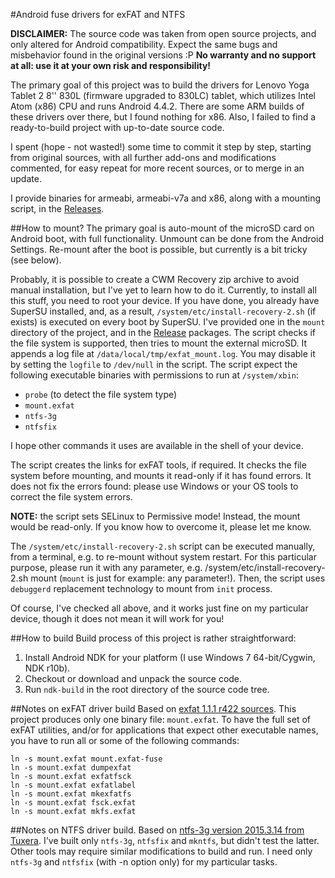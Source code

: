 #Android fuse drivers for exFAT and NTFS

**DISCLAIMER:** The source code was taken from open source projects, and only altered for Android compatibility. Expect the same bugs and misbehavior found in the original versions :P **No warranty and no support at all: use it at your own risk and responsibility!**

The primary goal of this project was to build the drivers for Lenovo Yoga Tablet 2 8'' 830L (firmware upgraded to 830LC) tablet, which utilizes Intel Atom (x86) CPU and runs Android 4.4.2. There are some ARM builds of these drivers over there, but I found nothing for x86. Also, I failed to find a ready-to-build project with up-to-date source code.
 
I spent (hope - not wasted!) some time to commit it step by step, starting from original sources, with all further add-ons and modifications commented, for easy repeat for more recent sources, or to merge in an update.

I provide binaries for armeabi, armeabi-v7a and x86, along with a mounting script, in the [Releases](https://github.com/Lurker00/Android-fs/releases).

##How to mount?
The primary goal is auto-mount of the microSD card on Android boot, with full functionality. Unmount can be done from the Android Settings. Re-mount after the boot is possible, but currently is a bit tricky (see below).

Probably, it is possible to create a CWM Recovery zip archive to avoid manual installation, but I've yet to learn how to do it. Currently, to install all this stuff, you need to root your device. If you have done, you already have SuperSU installed, and, as a result, `/system/etc/install-recovery-2.sh` (if exists) is executed on every boot by SuperSU. I've provided one in the `mount` directory of the project, and in the [Release](https://github.com/Lurker00/Android-fs/releases) packages. The script checks if the file system is supported, then tries to mount the external microSD. It appends a log file at `/data/local/tmp/exfat_mount.log`. You may disable it by setting the `logfile` to `/dev/null` in the script. The script expect the following executable binaries with permissions to run at `/system/xbin`:
* `probe` (to detect the file system type)
* `mount.exfat`
* `ntfs-3g`
* `ntfsfix`
 
I hope other commands it uses are available in the shell of your device.

The script creates the links for exFAT tools, if required. It checks the file system before mounting, and mounts it read-only if it has found errors. It does not fix the errors found: please use Windows or your OS tools to correct the file system errors.

**NOTE:** the script sets SELinux to Permissive mode! Instead, the mount would be read-only. If you know how to overcome it, please let me know.

The `/system/etc/install-recovery-2.sh` script can be executed manually, from a terminal, e.g. to re-mount without system restart. For this particular purpose, please run it with any parameter, e.g.
    /system/etc/install-recovery-2.sh mount
(`mount` is just for example: any parameter!). Then, the script uses `debuggerd` replacement technology to mount from `init` process.

Of course, I've checked all above, and it works just fine on my particular device, though it does not mean it will work for you!

##How to build
Build process of this project is rather straightforward:

1. Install Android NDK for your platform (I use Windows 7 64-bit/Cygwin, NDK r10b).
2. Checkout or download and unpack the source code.
3. Run `ndk-build` in the root directory of the source code tree.

##Notes on exFAT driver build
Based on [exfat 1.1.1 r422 sources](https://code.google.com/p/exfat/source/list).
This project produces only one binary file: `mount.exfat`. To have the full set of exFAT utilities, and/or for applications that expect other executable names, you have to run all or some of the following commands:

    ln -s mount.exfat mount.exfat-fuse
    ln -s mount.exfat dumpexfat
    ln -s mount.exfat exfatfsck
    ln -s mount.exfat exfatlabel
    ln -s mount.exfat mkexfatfs
    ln -s mount.exfat fsck.exfat
    ln -s mount.exfat mkfs.exfat

##Notes on NTFS driver build.
Based on [ntfs-3g version 2015.3.14 from Tuxera](http://www.tuxera.com/community/open-source-ntfs-3g/). I've built only `ntfs-3g`, `ntfsfix` and `mkntfs`, but didn't test the latter. Other tools may require similar modifications to build and run. I need only `ntfs-3g` and `ntfsfix` (with -n option only) for my particular tasks.
